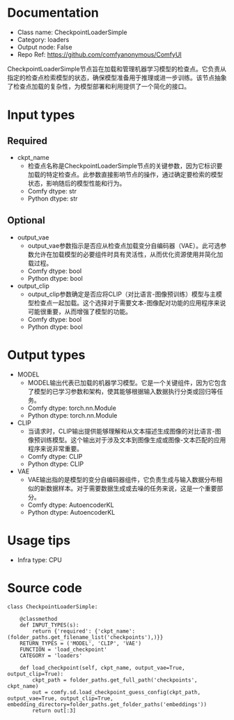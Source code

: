 # Documentation
- Class name: CheckpointLoaderSimple
- Category: loaders
- Output node: False
- Repo Ref: https://github.com/comfyanonymous/ComfyUI

CheckpointLoaderSimple节点旨在加载和管理机器学习模型的检查点。它负责从指定的检查点检索模型的状态，确保模型准备用于推理或进一步训练。该节点抽象了检查点加载的复杂性，为模型部署和利用提供了一个简化的接口。

# Input types
## Required
- ckpt_name
    - 检查点名称是CheckpointLoaderSimple节点的关键参数，因为它标识要加载的特定检查点。此参数直接影响节点的操作，通过确定要检索的模型状态，影响随后的模型性能和行为。
    - Comfy dtype: str
    - Python dtype: str
## Optional
- output_vae
    - output_vae参数指示是否应从检查点加载变分自编码器（VAE）。此可选参数允许在加载模型的必要组件时具有灵活性，从而优化资源使用并简化加载过程。
    - Comfy dtype: bool
    - Python dtype: bool
- output_clip
    - output_clip参数确定是否应将CLIP（对比语言-图像预训练）模型与主模型检查点一起加载。这个选择对于需要文本-图像配对功能的应用程序来说可能很重要，从而增强了模型的功能。
    - Comfy dtype: bool
    - Python dtype: bool

# Output types
- MODEL
    - MODEL输出代表已加载的机器学习模型。它是一个关键组件，因为它包含了模型的已学习参数和架构，使其能够根据输入数据执行分类或回归等任务。
    - Comfy dtype: torch.nn.Module
    - Python dtype: torch.nn.Module
- CLIP
    - 当请求时，CLIP输出提供能够理解和从文本描述生成图像的对比语言-图像预训练模型。这个输出对于涉及文本到图像生成或图像-文本匹配的应用程序来说非常重要。
    - Comfy dtype: CLIP
    - Python dtype: CLIP
- VAE
    - VAE输出指的是模型的变分自编码器组件，它负责生成与输入数据分布相似的新数据样本。对于需要数据生成或去噪的任务来说，这是一个重要部分。
    - Comfy dtype: AutoencoderKL
    - Python dtype: AutoencoderKL

# Usage tips
- Infra type: CPU

# Source code
```
class CheckpointLoaderSimple:

    @classmethod
    def INPUT_TYPES(s):
        return {'required': {'ckpt_name': (folder_paths.get_filename_list('checkpoints'),)}}
    RETURN_TYPES = ('MODEL', 'CLIP', 'VAE')
    FUNCTION = 'load_checkpoint'
    CATEGORY = 'loaders'

    def load_checkpoint(self, ckpt_name, output_vae=True, output_clip=True):
        ckpt_path = folder_paths.get_full_path('checkpoints', ckpt_name)
        out = comfy.sd.load_checkpoint_guess_config(ckpt_path, output_vae=True, output_clip=True, embedding_directory=folder_paths.get_folder_paths('embeddings'))
        return out[:3]
```